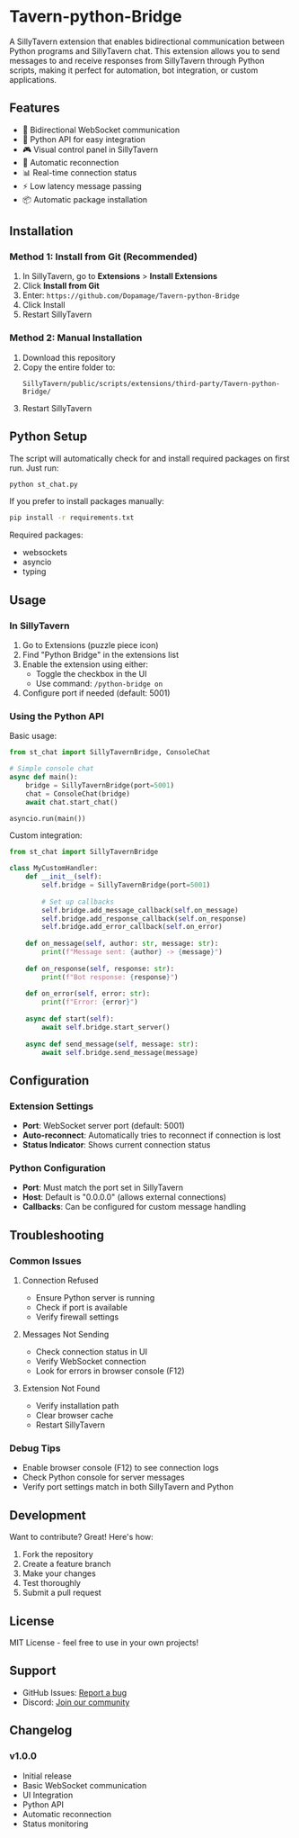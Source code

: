 # Tavern-python-Bridge

A SillyTavern extension that enables bidirectional communication between Python programs and SillyTavern chat. This extension allows you to send messages to and receive responses from SillyTavern through Python scripts, making it perfect for automation, bot integration, or custom applications.

## Features

- 🔌 Bidirectional WebSocket communication
- 🐍 Python API for easy integration
- 🎮 Visual control panel in SillyTavern
- 🔄 Automatic reconnection
- 📊 Real-time connection status
- ⚡ Low latency message passing
- 📦 Automatic package installation

## Installation

### Method 1: Install from Git (Recommended)
1. In SillyTavern, go to **Extensions** > **Install Extensions**
2. Click **Install from Git**
3. Enter: `https://github.com/Dopamage/Tavern-python-Bridge`
4. Click Install
5. Restart SillyTavern

### Method 2: Manual Installation
1. Download this repository
2. Copy the entire folder to:
   ```
   SillyTavern/public/scripts/extensions/third-party/Tavern-python-Bridge/
   ```
3. Restart SillyTavern

## Python Setup

The script will automatically check for and install required packages on first run. Just run:
```bash
python st_chat.py
```

If you prefer to install packages manually:
```bash
pip install -r requirements.txt
```

Required packages:
- websockets
- asyncio
- typing

## Usage

### In SillyTavern
1. Go to Extensions (puzzle piece icon)
2. Find "Python Bridge" in the extensions list
3. Enable the extension using either:
   - Toggle the checkbox in the UI
   - Use command: `/python-bridge on`
4. Configure port if needed (default: 5001)

### Using the Python API

Basic usage:
```python
from st_chat import SillyTavernBridge, ConsoleChat

# Simple console chat
async def main():
    bridge = SillyTavernBridge(port=5001)
    chat = ConsoleChat(bridge)
    await chat.start_chat()

asyncio.run(main())
```

Custom integration:
```python
from st_chat import SillyTavernBridge

class MyCustomHandler:
    def __init__(self):
        self.bridge = SillyTavernBridge(port=5001)
        
        # Set up callbacks
        self.bridge.add_message_callback(self.on_message)
        self.bridge.add_response_callback(self.on_response)
        self.bridge.add_error_callback(self.on_error)
        
    def on_message(self, author: str, message: str):
        print(f"Message sent: {author} -> {message}")
        
    def on_response(self, response: str):
        print(f"Bot response: {response}")
        
    def on_error(self, error: str):
        print(f"Error: {error}")
        
    async def start(self):
        await self.bridge.start_server()
        
    async def send_message(self, message: str):
        await self.bridge.send_message(message)
```

## Configuration

### Extension Settings
- **Port**: WebSocket server port (default: 5001)
- **Auto-reconnect**: Automatically tries to reconnect if connection is lost
- **Status Indicator**: Shows current connection status

### Python Configuration
- **Port**: Must match the port set in SillyTavern
- **Host**: Default is "0.0.0.0" (allows external connections)
- **Callbacks**: Can be configured for custom message handling

## Troubleshooting

### Common Issues

1. Connection Refused
   - Ensure Python server is running
   - Check if port is available
   - Verify firewall settings

2. Messages Not Sending
   - Check connection status in UI
   - Verify WebSocket connection
   - Look for errors in browser console (F12)

3. Extension Not Found
   - Verify installation path
   - Clear browser cache
   - Restart SillyTavern

### Debug Tips
- Enable browser console (F12) to see connection logs
- Check Python console for server messages
- Verify port settings match in both SillyTavern and Python

## Development

Want to contribute? Great! Here's how:

1. Fork the repository
2. Create a feature branch
3. Make your changes
4. Test thoroughly
5. Submit a pull request

## License

MIT License - feel free to use in your own projects!

## Support

- GitHub Issues: [Report a bug](https://github.com/Dopamage/Tavern-python-Bridge/issues)
- Discord: [Join our community](your_discord_link)

## Changelog

### v1.0.0
- Initial release
- Basic WebSocket communication
- UI Integration
- Python API
- Automatic reconnection
- Status monitoring
 
 